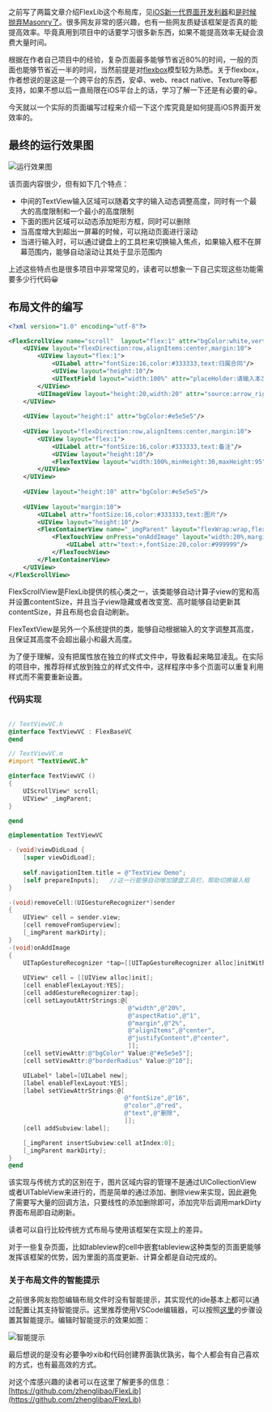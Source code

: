 

之前写了两篇文章介绍FlexLib这个布局库，见[iOS新一代界面开发利器](https://juejin.im/post/5a367aaaf265da432652eaaf)和[是时候抛弃Masonry了](https://juejin.im/post/5a4468f3f265da432a7be16c)。很多网友非常的感兴趣，也有一些网友质疑该框架是否真的能提高效率。毕竟真用到项目中的话要学习很多新东西，如果不能提高效率无疑会浪费大量时间。

根据在作者自己项目中的经验，复杂页面最多能够节省近80%的时间，一般的页面也能够节省近一半的时间，当然前提是对[flexbox](https://juejin.im/post/5a33a6926fb9a045104a8d3c)模型较为熟悉。关于flexbox，作者想说的是这是一个跨平台的东西，安卓、web、react native、Texture等都支持，如果不想以后一直局限在iOS平台上的话，学习了解一下还是有必要的😀。

今天就以一个实际的页面编写过程来介绍一下这个库究竟是如何提高iOS界面开发效率的。

## 最终的运行效果图

![运行效果图](https://raw.githubusercontent.com/zhenglibao/FlexLib/master/Doc/res/flexdemo.gif)

该页面内容很少，但有如下几个特点：
* 中间的TextView输入区域可以随着文字的输入动态调整高度，同时有一个最大的高度限制和一个最小的高度限制
* 下面的图片区域可以动态添加矩形方框，同时可以删除
* 当高度增大到超出一屏幕的时候，可以拖动页面进行滚动
* 当进行输入时，可以通过键盘上的工具栏来切换输入焦点，如果输入框不在屏幕范围内，能够自动滚动让其处于显示范围内

上述这些特点也是很多项目中非常常见的，读者可以想象一下自己实现这些功能需要多少行代码😀

## 布局文件的编写

```xml
<?xml version="1.0" encoding="utf-8"?>

<FlexScrollView name="scroll"  layout="flex:1" attr="bgColor:white,vertScroll:true,vertIndicator:true">
    <UIView layout="flexDirection:row,alignItems:center,margin:10">
        <UIView layout="flex:1">
            <UILabel attr="fontSize:16,color:#333333,text:归属合同"/>
            <UIView layout="height:10"/>
            <UITextField layout="width:100%" attr="placeHolder:请输入本次收款金额,fontSize:16,color:#333333"/>
        </UIView>
        <UIImageView layout="height:20,width:20" attr="source:arrow_right.png"/>
    </UIView>
    
    <UIView layout="height:1" attr="bgColor:#e5e5e5"/>
    
    <UIView layout="flexDirection:row,alignItems:center,margin:10">
        <UIView layout="flex:1">
            <UILabel attr="fontSize:16,color:#333333,text:备注"/>
            <UIView layout="height:10"/>
            <FlexTextView layout="width:100%,minHeight:30,maxHeight:95" attr="fontSize:16,color:#333333,text:这是一个UITextView\,你可以输入多行文本来试试效果:)"/>
        </UIView>
    </UIView>
    
    <UIView layout="height:10" attr="bgColor:#e5e5e5"/>
    
    <UIView layout="margin:10">
        <UILabel attr="fontSize:16,color:#333333,text:图片"/>
        <UIView layout="height:10"/>
        <FlexContainerView name="_imgParent" layout="flexWrap:wrap,flexDirection:row,justifyContent:flex-start">           
            <FlexTouchView onPress="onAddImage" layout="width:20%,margin:2%,aspectRatio:1,justifyContent:center,alignItems:center" attr="borderRadius:10,borderWidth:1,borderColor:#e5e5e5,underlayColor:#e5e5e5">
                <UILabel attr="text:+,fontSize:20,color:#999999"/>
            </FlexTouchView>
        </FlexContainerView>
    </UIView>
</FlexScrollView>
```

FlexScrollView是FlexLib提供的核心类之一，该类能够自动计算子view的宽和高并设置contentSize，并且当子view隐藏或者改变宽、高时能够自动更新其contentSize，并且布局也会自动刷新。

FlexTextView是另外一个系统提供的类，能够自动根据输入的文字调整其高度，且保证其高度不会超出最小和最大高度。

为了便于理解，没有把属性放在独立的样式文件中，导致看起来略显凌乱。在实际的项目中，推荐将样式放到独立的样式文件中，这样程序中多个页面可以重复利用样式而不需要重新设置。


### 代码实现

```objective-c

// TextViewVC.h
@interface TextViewVC : FlexBaseVC
@end

// TextViewVC.m
#import "TextViewVC.h"

@interface TextViewVC ()
{
    UIScrollView* scroll;
    UIView* _imgParent;
}

@end

@implementation TextViewVC

- (void)viewDidLoad {
    [super viewDidLoad];
    
    self.navigationItem.title = @"TextView Demo";
    [self prepareInputs];   //这一行能够自动增加键盘工具栏，帮助切换输入框
}

-(void)removeCell:(UIGestureRecognizer*)sender
{
    UIView* cell = sender.view;
    [cell removeFromSuperview];
    [_imgParent markDirty]; 
}
-(void)onAddImage
{
    UITapGestureRecognizer *tap=[[UITapGestureRecognizer alloc]initWithTarget:self action:@selector(removeCell:)];
    
    UIView* cell = [[UIView alloc]init];
    [cell enableFlexLayout:YES];
    [cell addGestureRecognizer:tap];
    [cell setLayoutAttrStrings:@[
                                 @"width",@"20%",
                                 @"aspectRatio",@"1",
                                 @"margin",@"2%",
                                 @"alignItems",@"center",
                                 @"justifyContent",@"center",
                                 ]];
    [cell setViewAttr:@"bgColor" Value:@"#e5e5e5"];
    [cell setViewAttr:@"borderRadius" Value:@"10"];

    UILabel* label=[UILabel new];
    [label enableFlexLayout:YES];
    [label setViewAttrStrings:@[
                                @"fontSize",@"16",
                                @"color",@"red",
                                @"text",@"删除",
                                ]];
    [cell addSubview:label];

    [_imgParent insertSubview:cell atIndex:0];
    [_imgParent markDirty];
}
@end

```

该实现与传统方式的区别在于，图片区域内容的管理不是通过UICollectionView或者UITableView来进行的，而是简单的通过添加、删除view来实现，因此避免了需要写大量的回调方法，只要线性的添加删除即可，添加完毕后调用markDirty界面布局即自动刷新。

读者可以自行比较传统方式布局与使用该框架在实现上的差异。

对于一些复杂页面，比如tableview的cell中嵌套tableview这种类型的页面更能够发挥该框架的优势，因为里面的高度更新、计算全都是自动完成的。


### 关于布局文件的智能提示

之前很多网友抱怨编辑布局文件时没有智能提示，其实现代的ide基本上都可以通过配置让其支持智能提示。这里推荐使用VSCode编辑器，可以按照[这里](https://github.com/zhenglibao/FlexLib/wiki/Visual-Studio-Code%E6%99%BA%E8%83%BD%E6%8F%90%E7%A4%BA)的步骤设置其智能提示。编辑时智能提示的效果如图：

![智能提示](https://raw.githubusercontent.com/zhenglibao/FlexLib/master/Doc/res/intellisense.gif)


最后想说的是没有必要争吵xib和代码创建界面孰优孰劣，每个人都会有自己喜欢的方式，也有最高效的方式。

对这个库感兴趣的读者可以在这里了解更多的信息：
[https://github.com/zhenglibao/FlexLib](https://github.com/zhenglibao/FlexLib)




